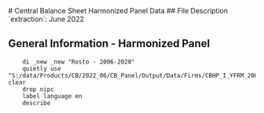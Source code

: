 <meta charset="utf-8"/>
# Central Balance Sheet Harmonized Panel Data
## File Description
`extraction`: June 2022

## **General Information - Harmonized Panel**

```
    di _new _new "Rosto - 2006-2020"
    quietly use "S:/data/Products/CB/2022_06/CB_Panel/Output/Data/Firms/CBHP_I_YFRM_20062020_JUN22_ROSTO_V01.dta", clear
    drop nipc
    label language en
    describe
```
